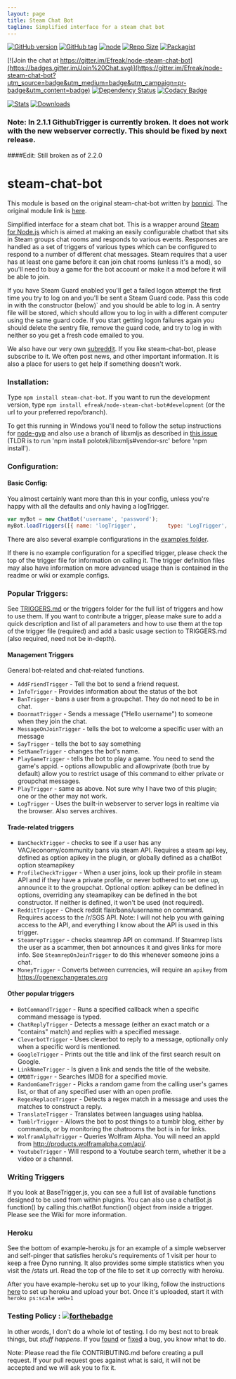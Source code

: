 ```yaml
---
layout: page
title: Steam Chat Bot
tagline: Simplified interface for a steam chat bot
---
```


[![GitHub version](https://badge.fury.io/gh/efreak%2Fnode-steam-chat-bot.svg)](http://badge.fury.io/gh/efreak%2Fnode-steam-chat-bot)
[![GitHub tag](https://img.shields.io/github/tag/efreak/node-steam-chat-bot.svg)]()
[![node](https://img.shields.io/node/v/steam-chat-bot.svg)]()
[![Repo Size](https://reposs.herokuapp.com/?path=Efreak/node-steam-chat-bot)]()
[![Packagist](https://img.shields.io/badge/license-MIT-44CC11.svg)](/LICENCE)

[![Join the chat at https://gitter.im/Efreak/node-steam-chat-bot](https://badges.gitter.im/Join%20Chat.svg)](https://gitter.im/Efreak/node-steam-chat-bot?utm_source=badge&utm_medium=badge&utm_campaign=pr-badge&utm_content=badge)
[![Dependency Status](https://www.versioneye.com/user/projects/547014ce9dcf6d5567000b49/badge.svg?style=flat)](https://www.versioneye.com/user/projects/547014ce9dcf6d5567000b49)
[![Codacy Badge](https://www.codacy.com/project/badge/79e3862b9b2b4e0fbbcf9e980fcb6263)](https://www.codacy.com/public/efreak2004/node-steam-chat-bot)

[![Stats](https://nodei.co/npm/steam-chat-bot.png?downloads=true&downloadRank=true&stars=true)](https://nodei.co/npm/steam-chat-bot/)
[![Downloads](https://nodei.co/npm-dl/steam-chat-bot.png?months=6&height=3)](https://nodei.co/npm/steam-chat-bot/)

### Note: In 2.1.1 GithubTrigger is currently broken. It does not work with the new webserver correctly. This should be fixed by next release.

####Edit: Still broken as of 2.2.0

# steam-chat-bot

This module is based on the original steam-chat-bot written by [bonnici](https://github.com/bonnici). The original module link is [here](https://github.com/bonnici/node-steam-chat-bot).

Simplified interface for a steam chat bot. This is a wrapper around [Steam for Node.js](https://github.com/seishun/node-steam) which is aimed at making an easily configurable chatbot that sits in Steam groups chat rooms and responds to various events. Responses are handled as a set of triggers of various types which can be configured to respond to a number of different chat messages. Steam requires that a user has at least one game before it can join chat rooms (unless it's a mod), so you'll need to buy a game for the bot account or make it a mod before it will be able to join.

If you have Steam Guard enabled you'll get a failed logon attempt the first time you try to log on and you'll be sent a Steam Guard code. Pass this code in with the constructor (below)` and you should be able to log in. A sentry file will be stored, which should allow you to log in with a different computer using the same guard code. If you start getting logon failures again you should delete the sentry file, remove the guard code, and try to log in with neither so you get a fresh code emailed to you.

We also have our very own [subreddit](http://reddit.com/r/NodeSteamChatBot). If you like steam-chat-bot, please subscribe to it. We often post news, and other important information. It is also a place for users to get help if something doesn't work.
### Installation:

Type `npm install steam-chat-bot`. If you want to run the development version, type `npm install efreak/node-steam-chat-bot#development` (or the url to your preferred repo/branch).

To get this running in Windows you'll need to follow the setup instructions for [node-gyp](https://github.com/TooTallNate/node-gyp#installation) and also use a branch of libxmljs as described in [this issue](https://github.com/polotek/libxmljs/issues/176) (TLDR is to run 'npm install polotek/libxmljs#vendor-src' before 'npm install').

### Configuration:

#### Basic Config:

You almost certainly want more than this in your config, unless you're happy with all the defaults and only having a logTrigger.

````javascript
var myBot = new ChatBot('username', 'password');
myBot.loadTriggers([{ name: 'logTrigger',          type: 'LogTrigger',          options: { roomNames: roomNames} }]);
````

There are also several example configurations in the [examples folder](https://github.com/Efreak/node-steam-chat-bot/tree/master/examples).

If there is no example configuration for a specified trigger, please check the top of the trigger file for information on calling it. The trigger definition files may also have information on more advanced usage than is contained in the readme or wiki or example configs.

### Popular Triggers:

See [TRIGGERS.md](https://github.com/Efreak/node-steam-chat-bot/blob/master/TRIGGERS.md) or the triggers folder for the full list of triggers and how
to use them. If you want to contribute a trigger, please make sure to add a quick description and list of all parameters and how to use them at the
top of the trigger file (required) and add a basic usage section to TRIGGERS.md (also required, need not be in-depth).

#### Management Triggers

General bot-related and chat-related functions.

- `AddFriendTrigger` - Tell the bot to send a friend request.
- `InfoTrigger` - Provides information about the status of the bot
- `BanTrigger` - bans a user from a groupchat. They do not need to be in chat.
- `DoormatTrigger` - Sends a message ("Hello username") to someone when they join the chat.
- `MessageOnJoinTrigger` - tells the bot to welcome a specific user with an message
- `SayTrigger` - tells the bot to say something
- `SetNameTrigger` - changes the bot's name.
- `PlayGameTrigger` - tells the bot to play a game. You need to send the game's appid. - options allowpublic and allowprivate (both true by default) allow you to restrict usage of this command to either private or groupchat messages.
- `PlayTrigger` - same as above. Not sure why I have two of this plugin; one or the other may not work.
- `LogTrigger` - Uses the built-in webserver to server logs in realtime via the browser. Also serves archives.

#### Trade-related triggers

- `BanCheckTrigger` - checks to see if a user has any VAC/economy/community bans via steam API. Requires a steam api key, defined as option apikey in the plugin, or globally defined as a chatBot option steamapikey
- `ProfileCheckTrigger` - When a user joins, look up their profile in steam API and if they have a private profile, or never bothered to set one up, announce it to the groupchat. Optional option: apikey can be defined in options, overriding any steamapikey can be defined in the bot constructor. If neither is defined, it won't be used (not required).
- `RedditTrigger` - Check reddit flair/bans/username on command. Requires access to the /r/SGS API. Note: I will not help you with gaining access to the API, and everything I know about the API is used in this trigger.
- `SteamrepTrigger` - checks steamrep API on command. If Steamrep lists the user as a scammer, then bot announces it and gives links for more info. See `SteamrepOnJoinTrigger` to do this whenever someone joins a chat.
- `MoneyTrigger` - Converts between currencies, will require an `apikey` from https://openexchangerates.org

#### Other popular triggers

- `BotCommandTrigger` - Runs a specified callback when a specific command message is typed.
- `ChatReplyTrigger` - Detects a message (either an exact match or a "contains" match) and replies with a specified message.
- `CleverbotTrigger` - Uses cleverbot to reply to a message, optionally only when a specific word is mentioned.
- `GoogleTrigger` - Prints out the title and link of the first search result on Google.
- `LinkNameTrigger` - Is given a link and sends the title of the website.
- `OMDBTrigger` - Searches IMDB for  a specified movie.
- `RandomGameTrigger` - Picks a random game from the calling user's games list, or that of any specified user with an open profile.
- `RegexReplaceTrigger` - Detects a regex match in a message and uses the matches to construct a reply.
- `TranslateTrigger` - Translates between languages using hablaa.
- `TumblrTrigger` - Allows the bot to post things to a tumblr blog, either by commands, or by monitoring the chatrooms the bot is in for links.
- `WolframAlphaTrigger` - Queries Wolfram Alpha. You will need an appId from http://products.wolframalpha.com/api/.
- `YoutubeTrigger` - Will respond to a Youtube search term, whether it be a video or a channel.

### Writing Triggers

If you look at BaseTrigger.js, you can see a full list of available functions designed to be used from within plugins. You can also use a chatBot.js function() by calling this.chatBot.function() object from inside a trigger. Please see the Wiki for more information.

### Heroku

See the bottom of example-heroku.js for an example of a simple webserver and self-pinger that satisfies heroku's requirements of 1 visit per hour to keep a free Dyno running. It also provides some simple statistics when you visit the /stats url. Read the top of the file to set it up correctly with heroku.

After you have example-heroku set up to your liking, follow the instructions [here](https://devcenter.heroku.com/articles/git) to set up heroku and upload your bot. Once it's uploaded, start it with `heroku ps:scale web=1`

### Testing Policy : [![forthebadge](http://forthebadge.com/images/badges/fuck-it-ship-it.svg)](http://forthebadge.com)

In other words, I don't do a whole lot of testing. I do my best not to break things, but *stuff happens*. If you [found](https://github.com/Efreak/node-steam-chat-bot/issues/new) or [fixed](https://github.com/Efreak/node-steam-chat-bot/compare/) a bug, you know what to do.

Note: Please read the file CONTRIBUTING.md before creating a pull request. If your pull request goes against what is said, it will not be accepted and we will ask you to fix it. 
